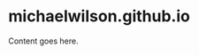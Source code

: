 # michaelwilson.github.io

<!doctype html>
<html>
<head>
<title>Title</title>
<meta name="description" content="Test">
<meta name="keywords" content="html tutorial template">
</head>
<body>
Content goes here.
</body>
</html>
